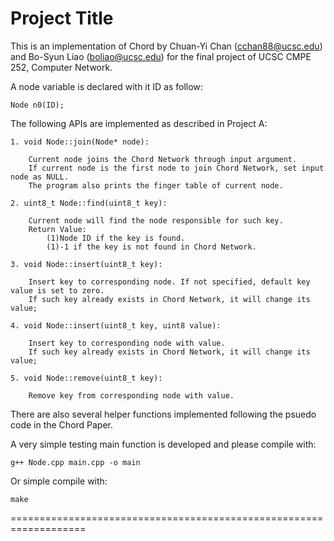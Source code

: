# Project Title

This is an implementation of Chord by Chuan-Yi Chan (cchan88@ucsc.edu)
and Bo-Syun Liao (boliao@ucsc.edu) for the final project of UCSC 
CMPE 252, Computer Network.


A node variable is declared with it ID as follow:

    Node n0(ID);

The following APIs are implemented as described in Project A:

    1. void Node::join(Node* node):
        
        Current node joins the Chord Network through input argument.
        If current node is the first node to join Chord Network, set input node as NULL.
        The program also prints the finger table of current node.

    2. uint8_t Node::find(uint8_t key):
        
        Current node will find the node responsible for such key.
        Return Value:
            (1)Node ID if the key is found.
            (1)-1 if the key is not found in Chord Network.

    3. void Node::insert(uint8_t key):

        Insert key to corresponding node. If not specified, default key value is set to zero.
        If such key already exists in Chord Network, it will change its value;

    4. void Node::insert(uint8_t key, uint8 value):

        Insert key to corresponding node with value.
        If such key already exists in Chord Network, it will change its value;

    5. void Node::remove(uint8_t key):

        Remove key from corresponding node with value.

There are also several helper functions implemented following the psuedo code in the Chord Paper.

A very simple testing main function is developed and please compile with:

    g++ Node.cpp main.cpp -o main
    
Or simple compile with:
   
    make



===================================================================

